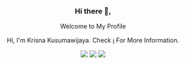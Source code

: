 <div align="center">
<h3>Hi there 👋,</h3>
<p>Welcome to My Profile</p>
<p>Hi, I'm Krisna Kusumawijaya. Check <a href="#">ℹ️</a> For More Information.</p>

[![](https://img.shields.io/badge/-@krisnasuma1221-black?logo=medium&style=flat-square)](https://medium.com/@krisnasuma1221)
[![](https://img.shields.io/badge/-@krisnasum2727-1fa2f2?logo=twitter&style=flat-square&logoColor=white)](https://twitter.com/krisnasum2727)
[![](https://img.shields.io/badge/-krisnasuma-1fa2f2?logo=facebook&style=flat-square&logoColor=white)](https://web.facebook.com/krisnasuma)  
</div>
